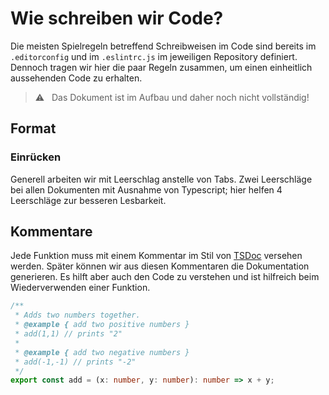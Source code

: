 # Wie schreiben wir Code?

Die meisten Spielregeln betreffend Schreibweisen im Code sind bereits im `.editorconfig` und im `.eslintrc.js` im jeweiligen Repository definiert. Dennoch tragen wir hier die paar Regeln zusammen, um einen einheitlich aussehenden Code zu erhalten.

> :warning: &nbsp; Das Dokument ist im Aufbau und daher noch nicht vollständig!

## Format

### Einrücken

Generell arbeiten wir mit Leerschlag anstelle von Tabs. Zwei Leerschläge bei allen Dokumenten mit Ausnahme von Typescript; hier helfen 4 Leerschläge zur besseren Lesbarkeit.

## Kommentare

Jede Funktion muss mit einem Kommentar im Stil von [TSDoc](https://tsdoc.org/) versehen werden. Später können wir aus diesen Kommentaren die Dokumentation generieren. Es hilft aber auch den Code zu verstehen und ist hilfreich beim Wiederverwenden einer Funktion.

```typescript
/**
 * Adds two numbers together.  
 * @example { add two positive numbers }
 * add(1,1) // prints "2"
 * 
 * @example { add two negative numbers }
 * add(-1,-1) // prints "-2"
 */ 
export const add = (x: number, y: number): number => x + y;
```

<!-- ## File-Struktur -->